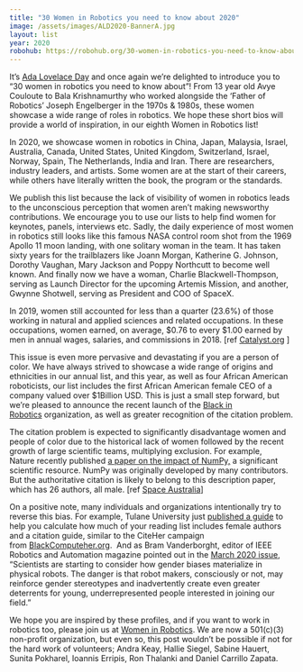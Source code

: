 ```yaml
---
title: "30 Women in Robotics you need to know about 2020"
image: /assets/images/ALD2020-BannerA.jpg
layout: list
year: 2020
robohub: https://robohub.org/30-women-in-robotics-you-need-to-know-about-2020/
---
```

It’s [Ada Lovelace Day](https://findingada.com/) and once again we’re delighted to introduce you to “30 women in robotics you need to know about”! From 13 year old Avye Couloute to Bala Krishnamurthy who worked alongside the ‘Father of Robotics’ Joseph Engelberger in the 1970s & 1980s, these women showcase a wide range of roles in robotics. We hope these short bios will provide a world of inspiration, in our eighth Women in Robotics list! 

In 2020, we showcase women in robotics in China, Japan, Malaysia, Israel, Australia, Canada, United States, United Kingdom, Switzerland, Israel, Norway, Spain, The Netherlands, India and Iran. There are researchers, industry leaders, and artists. Some women are at the start of their careers, while others have literally written the book, the program or the standards.

We publish this list because the lack of visibility of women in robotics leads to the unconscious perception that women aren’t making newsworthy contributions. We encourage you to use our lists to help find women for keynotes, panels, interviews etc. Sadly, the daily experience of most women in robotics still looks like this famous NASA control room shot from the 1969 Apollo 11 moon landing, with one solitary woman in the team. It has taken sixty years for the trailblazers like Joann Morgan, Katherine G. Johnson, Dorothy Vaughan, Mary Jackson and Poppy Northcutt to become well known. And finally now we have a woman, Charlie Blackwell-Thompson, serving as Launch Director for the upcoming Artemis Mission, and another, Gwynne Shotwell, serving as President and COO of SpaceX.

In 2019, women still accounted for less than a quarter (23.6%) of those working in natural and applied sciences and related occupations. In these occupations, women earned, on average, \$0.76 to every \$1.00 earned by men in annual wages, salaries, and commissions in 2018. [ref [Catalyst.org](https://www.catalyst.org/research/women-in-science-technology-engineering-and-mathematics-stem/) ]

This issue is even more pervasive and devastating if you are a person of color. We have always strived to showcase a wide range of origins and ethnicities in our annual list, and this year, as well as four African American roboticists, our list includes the first African American female CEO of a company valued over $1Billion USD. This is just a small step forward, but we’re pleased to announce the recent launch of the [Black in Robotics](http://www.blackinrobotics.org/) organization, as well as greater recognition of the citation problem.

The citation problem is expected to significantly disadvantage women and people of color due to the historical lack of women followed by the recent growth of large scientific teams, multiplying exclusion. For example, Nature recently published [a paper on the impact of NumPy,](https://www.nature.com/articles/s41586-020-2649-2) a significant scientific resource. NumPy was originally developed by many contributors. But the authoritative citation is likely to belong to this description paper, which has 26 authors, all male. [ref [Space Australia](https://spaceaustralia.com/index.php/opinions/programming-patriarchy-tech)]

On a positive note, many individuals and organizations intentionally try to reverse this bias. For example, Tulane University just [published a guide](https://libguides.tulane.edu/citation_tools/gender) to help you calculate how much of your reading list includes female authors and a citation guide, similar to the CiteHer campaign from [BlackComputeher.org](https://blackcomputeher.org/).  And as Bram Vanderborght, editor of IEEE Robotics and Automation magazine pointed out in the [March 2020 issue](https://ieeexplore.ieee.org/stamp/stamp.jsp?tp=&arnumber=9040490), “Scientists are starting to consider how gender biases materialize in physical robots. The danger is that robot makers, consciously or not, may reinforce gender stereotypes and inadvertently create even greater deterrents for young, underrepresented people interested in joining our field.”

We hope you are inspired by these profiles, and if you want to work in robotics too, please join us at [Women in Robotics](http://womeninrobotics.org/). We are now a 501(c)(3) non-profit organization, but even so, this post wouldn’t be possible if not for the hard work of volunteers; Andra Keay, Hallie Siegel, Sabine Hauert, Sunita Pokharel, Ioannis Erripis, Ron Thalanki and Daniel Carrillo Zapata.
